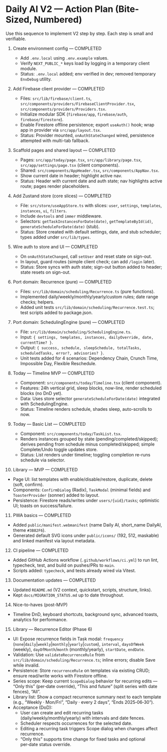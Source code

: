 # Daily AI V2 — Action Plan (Bite-Sized, Numbered)

Use this sequence to implement V2 step by step. Each step is small and verifiable.

1) Create environment config — COMPLETED
   - Add `.env.local` using `.env.example` values.
   - Verify `NEXT_PUBLIC_*` keys load by logging in a temporary client module.
   - Status: `.env.local` added; env verified in dev; removed temporary `EnvDebug` utility.

2) Add Firebase client provider — COMPLETED
   - Files: `src/lib/firebase/client.ts`, `src/components/providers/FirebaseClientProvider.tsx`, `src/components/providers/Providers.tsx`.
   - Initialize modular SDK (`firebase/app`, `firebase/auth`, `firebase/firestore`).
   - Enable Firestore offline persistence; export `useAuth()` hook; wrap app in provider via `src/app/layout.tsx`.
   - Status: Provider mounted, `onAuthStateChanged` wired, persistence attempted with multi-tab fallback.

3) Scaffold pages and shared layout — COMPLETED
   - Pages: `src/app/today/page.tsx`, `src/app/library/page.tsx`, `src/app/settings/page.tsx` (client components).
   - Shared: `src/components/AppHeader.tsx`, `src/components/AppNav.tsx`.
   - Show current date in header; highlight active nav.
   - Status: Header with current date and auth state; nav highlights active route; pages render placeholders.

4) Add Zustand store (core slices) — COMPLETED
   - File: `src/store/useAppStore.ts` with slices: `user`, `settings`, `templates`, `instances`, `ui`, `filters`.
   - Include `devtools` and `immer` middleware.
   - Selectors: `getTaskInstancesForDate(date)`, `getTemplateById(id)`, `generateScheduleForDate(date)` (stub).
   - Status: Store created with default settings, date, and stub scheduler; types added under `src/lib/types`.

5) Wire auth to store and UI — COMPLETED
   - On `onAuthStateChanged`, call `setUser` and reset state on sign-out.
   - In layout, guard routes (simple client check; can add `/login` later).
   - Status: Store syncs with auth state; sign-out button added to header; state resets on sign-out.

6) Port domain: Recurrence (pure) — COMPLETED
   - Files: `src/lib/domain/scheduling/Recurrence.ts` (pure functions).
   - Implemented daily/weekly/monthly/yearly/custom rules; date range checks; helpers.
   - Added unit tests `src/lib/domain/scheduling/Recurrence.test.ts`; test scripts added to package.json.

7) Port domain: SchedulingEngine (pure) — COMPLETED
   - File: `src/lib/domain/scheduling/SchedulingEngine.ts`.
   - Input: `{ settings, templates, instances, dailyOverride, date, currentTime? }`.
   - Output: `{ success, schedule, sleepSchedule, totalTasks, scheduledTasks, error?, advisories? }`.
   - Unit tests added for 4 scenarios: Dependency Chain, Crunch Time, Impossible Day, Flexible Reschedule.

8) Today — Timeline MVP — COMPLETED
   - Component: `src/components/today/Timeline.tsx` (client component).
   - Features: 24h vertical grid, sleep blocks, now-line, render scheduled blocks (no DnD yet).
   - Data: Uses store selector `generateScheduleForDate(date)` integrated with SchedulingEngine.
   - Status: Timeline renders schedule, shades sleep, auto-scrolls to now.

9) Today — Basic List — COMPLETED
   - Component: `src/components/today/TaskList.tsx`.
   - Renders instances grouped by state (pending/completed/skipped);
     derives pending from schedule minus completed/skipped; simple Complete/Undo toggle updates store.
   - Status: List renders under timeline; toggling completion re-runs schedule via selector.

10) Library — MVP — COMPLETED
   - Page UI: list templates with enable/disable/restore, duplicate, delete (soft, confirm).
   - Components: `ConfirmDialog` (Radix), `TaskModal` (minimal fields) and `ToasterProvider` (sonner) added to layout.
   - Persistence: Firestore reads/writes under `users/{uid}/tasks`; optimistic UI; toasts on success/failure.

11) PWA basics — COMPLETED
   - Added `public/manifest.webmanifest` (name Daily AI, short_name DailyAI, theme `#3B82F6`).
   - Generated default SVG icons under `public/icons/` (192, 512, maskable) and linked manifest via layout metadata.

12) CI pipeline — COMPLETED
   - Added GitHub Actions workflow (`.github/workflows/ci.yml`) to run lint, typecheck, test, and build on pushes/PRs to `main`.
   - Scripts added: `typecheck`, and tests already wired via Vitest.

13) Documentation updates — COMPLETED
   - Updated `README.md` (V2 context, quickstart, scripts, structure, links).
   - Kept `docs/MIGRATION_STATUS.md` up to date throughout.

14) Nice-to-haves (post-MVP)
   - Timeline DnD, keyboard shortcuts, background sync, advanced toasts, analytics for performance.

15) Library — Recurrence Editor (Phase 6)
   - UI: Expose recurrence fields in Task modal: `frequency` (`none`|`daily`|`weekly`|`monthly`|`yearly`|`custom`), `interval`, `daysOfWeek` (weekly), `dayOfMonth`/`month` (monthly/yearly), `startDate`, `endDate`.
   - Validation: Use `validateRecurrenceRule` from `src/lib/domain/scheduling/Recurrence.ts`; inline errors; disable Save while invalid.
   - Persistence: Store `recurrenceRule` on templates via existing CRUD; ensure read/write works with Firestore offline.
   - Series scope: Keep current `ScopeDialog` behavior for recurring edits — “Only this” (per‑date override), “This and future” (split series with date fences), “All”.
   - Library list: Show a compact recurrence summary next to each template (e.g., “Weekly · Mon/Fri”, “Daily · every 2 days”, “Ends 2025‑06‑30”).
   - Acceptance (DoD):
     - User can create and edit recurring tasks (daily/weekly/monthly/yearly) with intervals and date fences.
     - Scheduler respects occurrences for the selected date.
     - Editing a recurring task triggers Scope dialog when changes affect recurrence.
     - “Only this” supports time change for fixed tasks and optional per‑date status override.
